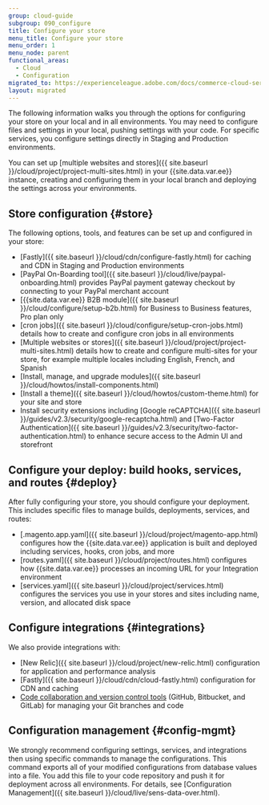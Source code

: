 ```yaml
---
group: cloud-guide
subgroup: 090_configure
title: Configure your store
menu_title: Configure your store
menu_order: 1
menu_node: parent
functional_areas:
  - Cloud
  - Configuration
migrated_to: https://experienceleague.adobe.com/docs/commerce-cloud-service/user-guide/configure-store/overview.html
layout: migrated
---
```


The following information walks you through the options for configuring your store on your local and in all environments. You may need to configure files and settings in your local, pushing settings with your code. For specific services, you configure settings directly in Staging and Production environments.

You can set up [multiple websites and stores]({{ site.baseurl }}/cloud/project/project-multi-sites.html) in your {{site.data.var.ee}} instance, creating and configuring them in your local branch and deploying the settings across your environments.

## Store configuration {#store}

The following options, tools, and features can be set up and configured in your store:

*  [Fastly]({{ site.baseurl }}/cloud/cdn/configure-fastly.html) for caching and CDN in Staging and Production environments
*  [PayPal On-Boarding tool]({{ site.baseurl }}/cloud/live/paypal-onboarding.html) provides PayPal payment gateway checkout by connecting to your PayPal merchant account
*  [{{site.data.var.ee}} B2B module]({{ site.baseurl }}/cloud/configure/setup-b2b.html) for Business to Business features, Pro plan only
*  [cron jobs]({{ site.baseurl }}/cloud/configure/setup-cron-jobs.html) details how to create and configure cron jobs in all environments
*  [Multiple websites or stores]({{ site.baseurl }}/cloud/project/project-multi-sites.html) details how to create and configure multi-sites for your store, for example multiple locales including English, French, and Spanish
*  [Install, manage, and upgrade modules]({{ site.baseurl }}/cloud/howtos/install-components.html)
*  [Install a theme]({{ site.baseurl }}/cloud/howtos/custom-theme.html) for your site and store
*  Install security extensions including [Google reCAPTCHA]({{ site.baseurl }}/guides/v2.3/security/google-recaptcha.html) and [Two-Factor Authentication]({{ site.baseurl }}/guides/v2.3/security/two-factor-authentication.html) to enhance secure access to the Admin UI and storefront

## Configure your deploy: build hooks, services, and routes {#deploy}

After fully configuring your store, you should configure your deployment. This includes specific files to manage builds, deployments, services, and routes:

*  [.magento.app.yaml]({{ site.baseurl }}/cloud/project/magento-app.html) configures how the {{site.data.var.ee}} application is built and deployed including services, hooks, cron jobs, and more
*  [routes.yaml]({{ site.baseurl }}/cloud/project/routes.html) configures how {{site.data.var.ee}} processes an incoming URL for your Integration environment
*  [services.yaml]({{ site.baseurl }}/cloud/project/services.html) configures the services you use in your stores and sites including name, version, and allocated disk space

## Configure integrations {#integrations}

We also provide integrations with:

*  [New Relic]({{ site.baseurl }}/cloud/project/new-relic.html) configuration for application and performance analysis
*  [Fastly]({{ site.baseurl }}/cloud/cdn/cloud-fastly.html) configuration for CDN and caching
*  [Code collaboration and version control tools]({{site.baseurl}}/cloud/integrations/cloud-integrations.html) (GitHub, Bitbucket, and GitLab) for managing your Git branches and code

## Configuration management {#config-mgmt}

We strongly recommend configuring settings, services, and integrations then using specific commands to manage the configurations. This command exports all of your modified configurations from database values into a file. You add this file to your code repository and push it for deployment across all environments. For details, see [Configuration Management]({{ site.baseurl }}/cloud/live/sens-data-over.html).
